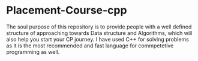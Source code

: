 # Placement-Course-cpp

The soul purpose of this repository is to provide people with a well defined
structure of approaching towards Data structure and Algorithms, which will also help you start your CP journey. 
I have used C++ for solving problems as it is the most recommended and fast language for commpetetive programming as well.
